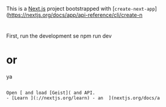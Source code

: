 This is a [Next.js](https://nextjs.org) project bootstrapped with [`create-next-app`](https://nextjs.org/docs/app/api-reference/cli/create-n

#
First, run the development se
npm run dev
# or
ya
```

Open [ and load [Geist]( and API.
- [Learn ](://nextjs.org/learn) - an  ](nextjs.org/docs/a
